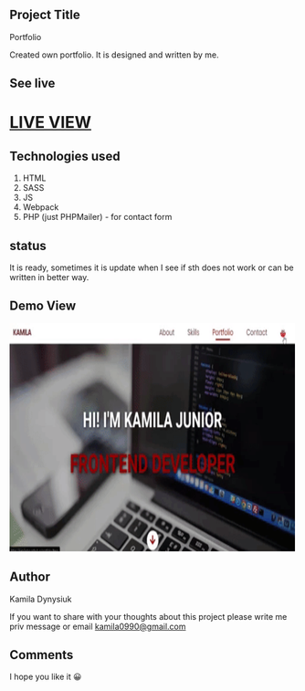 ## Project Title

Portfolio

Created own portfolio. It is designed and written by me. 


## See live

# <a href="http://ow4481.wsbpoz.solidhost.pl/portfolio/#eng">LIVE VIEW</a>

## Technologies used

1. HTML
2. SASS
2. JS
3. Webpack
4. PHP (just PHPMailer) - for contact form


## status

It is ready, sometimes it is update when I  see if sth does not work or can be written in better way. 

## Demo View

<img src="./demo/demo.gif" width="500" height="400" />


## Author

Kamila Dynysiuk

If you want to share with your thoughts about this project please write me priv message or email kamila0990@gmail.com

## Comments

I hope you like it 😀
